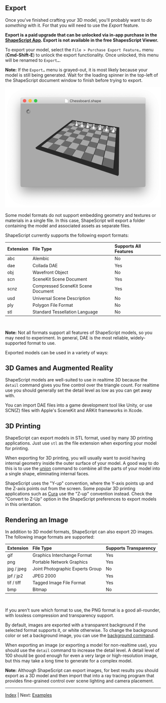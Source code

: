 Export
---

Once you've finished crafting your 3D model, you'll probably want to *do something* with it. For that you will need to use the *Export* feature.

**Export is a paid upgrade that can be unlocked via in-app purchase in the [ShapeScript App](https://apps.apple.com/app/id1441135869). Export is not available in the free ShapesScript Viewer.**

To export your model, select the `File > Purchase Export Feature…`  menu (**Cmd-Shift-E**) to unlock the export functionality. Once unlocked, this menu will be renamed to `Export…`.

**Note:** If the `Export…` menu is grayed-out, it is most likely because your model is still being generated. Wait for the loading spinner in the top-left of the ShapeScript document window to finish before trying to export.

![Generating](images/generating.png)

Some model formats do not support embedding geometry and textures or materials in a single file. In this case, ShapeScript will export a folder containing the model and associated assets as separate files.

ShapeScript currently supports the following export formats:

Extension             | File Type                                                       | Supports All Features
:--------------------| :-------------------------------------------------|:------------------------------
abc                       | Alembic                                                         | No 
dae                       | Collada DAE                                                 | Yes
obj                        | Wavefront Object                                         | No
scn                       | SceneKit Scene Document                          | Yes
scnz                     | Compressed SceneKit Scene Document     | Yes
usd                       | Universal Scene Description                        | No
ply                        | Polygon File Format                                     | No
stl                         | Standard Tessellation Language                  | No

<br/>

**Note:** Not all formats support all features of ShapeScript models, so you may need to experiment. In general, DAE is the most reliable, widely-supported format to use.

Exported models can be used in a variety of ways:

## 3D Games and Augmented Reality

ShapeScript models are well-suited to use in realtime 3D because the `detail` command gives you fine control over the triangle count. For realtime use you should generally set the detail level as low as you can get away with.

You can import DAE files into a game development tool like Unity, or use SCN(Z) files with Apple's SceneKit and ARKit frameworks in Xcode.

## 3D Printing

ShapeScript can export models in STL format, used by many 3D printing applications. Just use `stl` as the file extension when exporting your model for printing. 

When exporting for 3D printing, you will usually want to avoid having internal geometry inside the outer surface of your model. A good way to do this is to use the [union](csg.md#union) command to combine all the parts of your model into a single shape, eliminating internal faces.

ShapeScript uses the "Y-up" convention, where the Y-axis points up and the Z-axis points out from the screen. Some popular 3D printing applications such as [Cura](https://ultimaker.com/software/ultimaker-cura) use the "Z-up" convention instead. Check the "Convert to Z-Up" option in the ShapeScript preferences to export models in this orientation.

## Rendering an Image

In addition to 3D model formats, ShapeScript can also export 2D images. The following image formats are supported:

Extension             | File Type                                                       | Supports Transparency
:--------------------| :-------------------------------------------------|:------------------------------
gif                         | Graphics Interchange Format                      | Yes
png                       | Portable Network Graphics                         | Yes
jpg / jpeg              | Joint Photographic Experts Group              | No
jpf / jp2                 | JPEG 2000                                                   | Yes
tif / tiff                   | Tagged Image File Format                           | Yes 
bmp                      | Bitmap                                                         | No

<br/>

If you aren't sure which format to use, the PNG format is a good all-rounder, with lossless compression and transparency support.

By default, images are exported with a transparent background if the selected format supports it, or white otherwise. To change the background color or set a background image, you can use the [background command](commands.md#background).

When exporting an image (or exporting a model for non-realtime use), you should use the `detail` command to increase the detail level. A detail level of 100 should be good enough for even a very large or high-resolution image, but this may take a long time to generate for a complex model.

**Note:** Although ShapeScript can export images, for best results you should export as a 3D model and then import that into a ray tracing program that provides fine-grained control over scene lighting and camera placement.

---
[Index](index.md) | Next: [Examples](examples.md)
